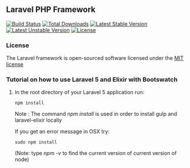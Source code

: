 ## Laravel PHP Framework

[![Build Status](https://travis-ci.org/laravel/framework.svg)](https://travis-ci.org/laravel/framework)
[![Total Downloads](https://poser.pugx.org/laravel/framework/downloads.svg)](https://packagist.org/packages/laravel/framework)
[![Latest Stable Version](https://poser.pugx.org/laravel/framework/v/stable.svg)](https://packagist.org/packages/laravel/framework)
[![Latest Unstable Version](https://poser.pugx.org/laravel/framework/v/unstable.svg)](https://packagist.org/packages/laravel/framework)
[![License](https://poser.pugx.org/laravel/framework/license.svg)](https://packagist.org/packages/laravel/framework)

### License

The Laravel framework is open-sourced software licensed under the [MIT license](http://opensource.org/licenses/MIT)

### Tutorial on how to use Laravel 5 and Elixir with Bootswatch
1. In the root directory of your Laravel 5 application run: 
	```
	npm install
    ```
	Note : The command *npm install* 
    is used in order to install gulp and laravel-elixir locally

	If you get an error message in OSX try:
	```
	sudo npm install
    ```
   (Note:  type *npm -v* to find the current version of current version of node)